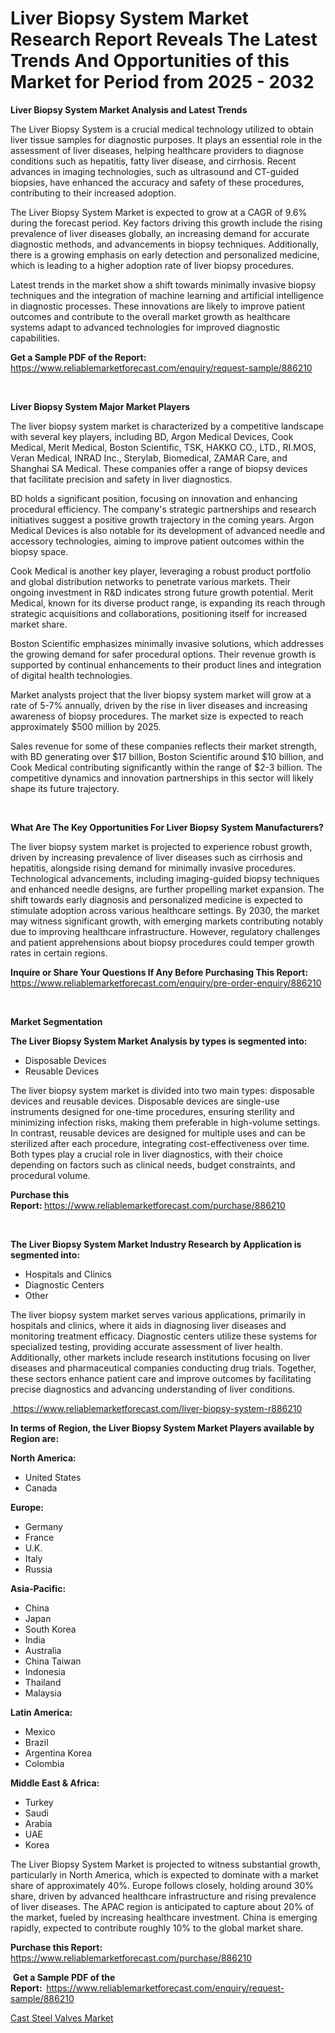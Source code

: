 <p><h1>Liver Biopsy System Market Research Report Reveals The Latest Trends And Opportunities of this Market for Period from 2025 - 2032</h1></p><p><strong>Liver Biopsy System Market Analysis and Latest Trends</strong></p>
<p><p>The Liver Biopsy System is a crucial medical technology utilized to obtain liver tissue samples for diagnostic purposes. It plays an essential role in the assessment of liver diseases, helping healthcare providers to diagnose conditions such as hepatitis, fatty liver disease, and cirrhosis. Recent advances in imaging technologies, such as ultrasound and CT-guided biopsies, have enhanced the accuracy and safety of these procedures, contributing to their increased adoption.</p><p>The Liver Biopsy System Market is expected to grow at a CAGR of 9.6% during the forecast period. Key factors driving this growth include the rising prevalence of liver diseases globally, an increasing demand for accurate diagnostic methods, and advancements in biopsy techniques. Additionally, there is a growing emphasis on early detection and personalized medicine, which is leading to a higher adoption rate of liver biopsy procedures.</p><p>Latest trends in the market show a shift towards minimally invasive biopsy techniques and the integration of machine learning and artificial intelligence in diagnostic processes. These innovations are likely to improve patient outcomes and contribute to the overall market growth as healthcare systems adapt to advanced technologies for improved diagnostic capabilities.</p></p>
<p><strong>Get a Sample PDF of the Report:&nbsp;</strong> <a href="https://www.reliablemarketforecast.com/enquiry/request-sample/886210?utm_campaign=3097&utm_medium=2&utm_source=Github&utm_content=ia&utm_term=10042025&utm_id=liver-biopsy-system">https://www.reliablemarketforecast.com/enquiry/request-sample/886210</a></p>
<p>&nbsp;</p>
<p><strong>Liver Biopsy System Major Market Players</strong></p>
<p><p>The liver biopsy system market is characterized by a competitive landscape with several key players, including BD, Argon Medical Devices, Cook Medical, Merit Medical, Boston Scientific, TSK, HAKKO CO., LTD., RI.MOS, Veran Medical, INRAD Inc., Sterylab, Biomedical, ZAMAR Care, and Shanghai SA Medical. These companies offer a range of biopsy devices that facilitate precision and safety in liver diagnostics.</p><p>BD holds a significant position, focusing on innovation and enhancing procedural efficiency. The company's strategic partnerships and research initiatives suggest a positive growth trajectory in the coming years. Argon Medical Devices is also notable for its development of advanced needle and accessory technologies, aiming to improve patient outcomes within the biopsy space.</p><p>Cook Medical is another key player, leveraging a robust product portfolio and global distribution networks to penetrate various markets. Their ongoing investment in R&D indicates strong future growth potential. Merit Medical, known for its diverse product range, is expanding its reach through strategic acquisitions and collaborations, positioning itself for increased market share.</p><p>Boston Scientific emphasizes minimally invasive solutions, which addresses the growing demand for safer procedural options. Their revenue growth is supported by continual enhancements to their product lines and integration of digital health technologies.</p><p>Market analysts project that the liver biopsy system market will grow at a rate of 5-7% annually, driven by the rise in liver diseases and increasing awareness of biopsy procedures. The market size is expected to reach approximately $500 million by 2025.</p><p>Sales revenue for some of these companies reflects their market strength, with BD generating over $17 billion, Boston Scientific around $10 billion, and Cook Medical contributing significantly within the range of $2-3 billion. The competitive dynamics and innovation partnerships in this sector will likely shape its future trajectory.</p></p>
<p>&nbsp;</p>
<p><strong>What Are The Key Opportunities For Liver Biopsy System Manufacturers?</strong></p>
<p><p>The liver biopsy system market is projected to experience robust growth, driven by increasing prevalence of liver diseases such as cirrhosis and hepatitis, alongside rising demand for minimally invasive procedures. Technological advancements, including imaging-guided biopsy techniques and enhanced needle designs, are further propelling market expansion. The shift towards early diagnosis and personalized medicine is expected to stimulate adoption across various healthcare settings. By 2030, the market may witness significant growth, with emerging markets contributing notably due to improving healthcare infrastructure. However, regulatory challenges and patient apprehensions about biopsy procedures could temper growth rates in certain regions.</p></p>
<p><strong>Inquire or Share Your Questions If Any Before Purchasing This Report:</strong> <a href="https://www.reliablemarketforecast.com/enquiry/pre-order-enquiry/886210?utm_campaign=3097&utm_medium=2&utm_source=Github&utm_content=ia&utm_term=10042025&utm_id=liver-biopsy-system">https://www.reliablemarketforecast.com/enquiry/pre-order-enquiry/886210</a></p>
<p>&nbsp;</p>
<p><strong>Market Segmentation</strong></p>
<p><strong>The Liver Biopsy System Market Analysis by types is segmented into:</strong></p>
<p><ul><li>Disposable Devices</li><li>Reusable Devices</li></ul></p>
<p><p>The liver biopsy system market is divided into two main types: disposable devices and reusable devices. Disposable devices are single-use instruments designed for one-time procedures, ensuring sterility and minimizing infection risks, making them preferable in high-volume settings. In contrast, reusable devices are designed for multiple uses and can be sterilized after each procedure, integrating cost-effectiveness over time. Both types play a crucial role in liver diagnostics, with their choice depending on factors such as clinical needs, budget constraints, and procedural volume.</p></p>
<p><strong>Purchase this Report:&nbsp;</strong><a href="https://www.reliablemarketforecast.com/purchase/886210?utm_campaign=3097&utm_medium=2&utm_source=Github&utm_content=ia&utm_term=10042025&utm_id=liver-biopsy-system">https://www.reliablemarketforecast.com/purchase/886210</a></p>
<p>&nbsp;</p>
<p><strong>The Liver Biopsy System Market Industry Research by Application is segmented into:</strong></p>
<p><ul><li>Hospitals and Clinics</li><li>Diagnostic Centers</li><li>Other</li></ul></p>
<p><p>The liver biopsy system market serves various applications, primarily in hospitals and clinics, where it aids in diagnosing liver diseases and monitoring treatment efficacy. Diagnostic centers utilize these systems for specialized testing, providing accurate assessment of liver health. Additionally, other markets include research institutions focusing on liver diseases and pharmaceutical companies conducting drug trials. Together, these sectors enhance patient care and improve outcomes by facilitating precise diagnostics and advancing understanding of liver conditions.</p></p>
<p><a href="https://www.reliablemarketforecast.com/liver-biopsy-system-r886210?utm_campaign=3097&utm_medium=2&utm_source=Github&utm_content=ia&utm_term=10042025&utm_id=liver-biopsy-system">&nbsp;https://www.reliablemarketforecast.com/liver-biopsy-system-r886210</a></p>
<p><strong>In terms of Region, the Liver Biopsy System Market Players available by Region are:</strong></p>
<p>
    <p> <strong> North America: </strong>
        <ul>
            <li>United States</li>
            <li>Canada</li>
        </ul>
        </p> 
    <p> <strong> Europe: </strong>
        <ul>
            <li>Germany</li>
            <li>France</li>
            <li>U.K.</li>
            <li>Italy</li>
            <li>Russia</li>
        </ul>
        </p> 
    <p> <strong> Asia-Pacific: </strong>
        <ul>
            <li>China</li>
            <li>Japan</li>
            <li>South Korea</li>
            <li>India</li>
            <li>Australia</li>
            <li>China Taiwan</li>
            <li>Indonesia</li>
            <li>Thailand</li>
            <li>Malaysia</li>
        </ul>
        </p> 
    <p> <strong> Latin America: </strong>
        <ul>
            <li>Mexico</li>
            <li>Brazil</li>
            <li>Argentina Korea</li>
            <li>Colombia</li>
        </ul>
        </p> 
    <p> <strong> Middle East & Africa: </strong>
        <ul>
            <li>Turkey</li>
            <li>Saudi</li>
            <li>Arabia</li>
            <li>UAE</li>
            <li>Korea</li>
        </ul>
    </p>
    </p>
<p><p>The Liver Biopsy System Market is projected to witness substantial growth, particularly in North America, which is expected to dominate with a market share of approximately 40%. Europe follows closely, holding around 30% share, driven by advanced healthcare infrastructure and rising prevalence of liver diseases. The APAC region is anticipated to capture about 20% of the market, fueled by increasing healthcare investment. China is emerging rapidly, expected to contribute roughly 10% to the global market share.</p></p>
<p><strong>Purchase this Report: </strong><a href="https://www.reliablemarketforecast.com/purchase/886210?utm_campaign=3097&utm_medium=2&utm_source=Github&utm_content=ia&utm_term=10042025&utm_id=liver-biopsy-system">https://www.reliablemarketforecast.com/purchase/886210</a></p>
<p>&nbsp;<strong>Get a Sample PDF of the Report:&nbsp;&nbsp;</strong><a href="https://www.reliablemarketforecast.com/enquiry/request-sample/886210?utm_campaign=3097&utm_medium=2&utm_source=Github&utm_content=ia&utm_term=10042025&utm_id=liver-biopsy-system">https://www.reliablemarketforecast.com/enquiry/request-sample/886210</a></p>
<p><strong></strong></p>
<p><p><a href="https://github.com/wilzeryammy/Market-Research-Report-List-1/blob/main/cast-steel-valves-market.md?utm_campaign=3097&utm_medium=2&utm_source=Github&utm_content=ia&utm_term=10042025&utm_id=liver-biopsy-system">Cast Steel Valves Market</a></p></p>